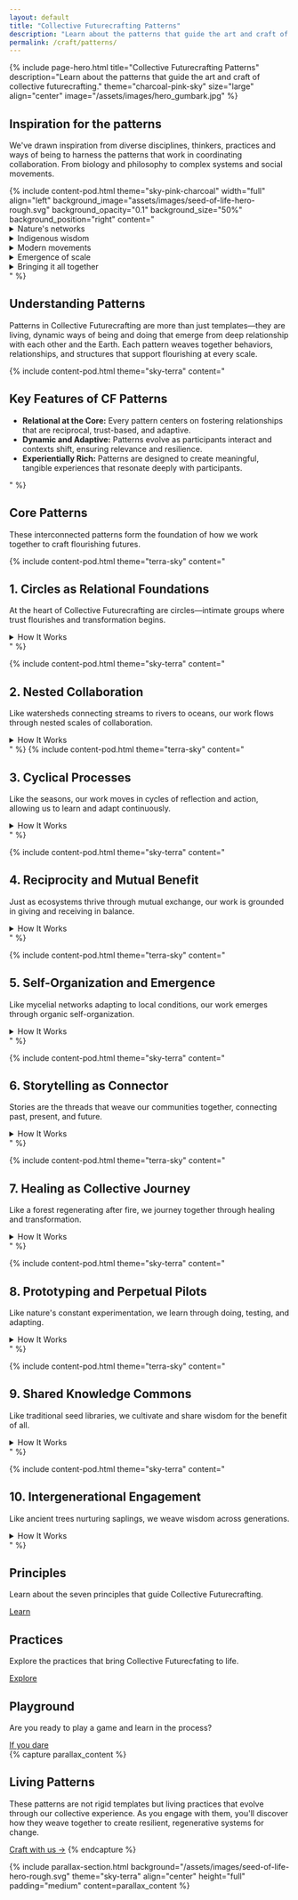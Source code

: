 ```yaml
---
layout: default
title: "Collective Futurecrafting Patterns"
description: "Learn about the patterns that guide the art and craft of collective futurecrafting."
permalink: /craft/patterns/
---
```


{% include page-hero.html
  title="Collective Futurecrafting Patterns"
  description="Learn about the patterns that guide the art and craft of collective futurecrafting."
  theme="charcoal-pink-sky"
  size="large"
  align="center"
  image="/assets/images/hero_gumbark.jpg"
%}

<div class="container">
  <div class="section-heading">
    <h2>Inspiration for the patterns</h2>
    <p>We've drawn inspiration from diverse disciplines, thinkers, practices and ways of being to harness the patterns that work in coordinating collaboration. From biology and philosophy to complex systems and social movements.</p>
  </div>
  {% include content-pod.html
    theme="sky-pink-charcoal"
    width="full"
    align="left"
    background_image="assets/images/seed-of-life-hero-rough.svg"
    background_opacity="0.1"
    background_size="50%"
    background_position="right"
    content="
    <details class='accordion'>
        <summary class='accordion__trigger'>Nature's networks</summary>
        <div class='accordion__content'>
            <p>In nature, the most resilient systems are not rigid hierarchies but interconnected networks—adaptive, decentralised, and deeply relational. As Merlin Sheldrake demonstrates in <a href='https://www.goodreads.com/book/show/52668915-entangled-life' target='_blank'>Entangled Life</a>, mycelial networks exemplify how interconnected systems can sustain entire ecosystems through nutrient-sharing and mutual support, even in challenging environments.</p>
            <p>Mycelial networks in forests connect trees across vast distances, sharing nutrients and information to sustain the entire ecosystem. Rivers, too, flow through watersheds, linking landscapes in dynamic patterns of movement, rhythm and regeneration. These natural systems thrive not through command and control but through a distributed natural intelligence that responds to both local and systemic needs.</p>
        </div>
    </details>
    <details class='accordion'>
        <summary class='accordion__trigger'>Indigenous wisdom</summary>
        <div class='accordion__content'>
            <p>Indigenous cultures offer profound examples of relational and cyclical forms of governance. <a href='https://www.booktopia.com.au/the-songlines-bruce-chatwin/book/9780099769910.html' target='_blank'>The Songlines</a> of Indigenous Australians, as described by Bruce Chatwin and expanded on by Tyson Yunkaporta in <a href='https://www.booktopia.com.au/sand-talk-tyson-yunkaporta/book/9780062975621.html' target='_blank'>Sand Talk</a>, are not merely maps of place but social systems for living in balance with the land, community, and the sacred.</p>
            <p>Decision-making in these traditions often occurs in circles, where voices are honoured equally, and consensus emerges through dialogue and shared understanding. These governance patterns—built on relational trust, reciprocity, and deep knowledge of place—have sustained resilience over many millennia.</p>
            <p>Indigenous wisdom also offers insights into the importance of intergenerational stewardship, where decisions are made with the seventh generation in mind. This long-term perspective ensures that actions today honour the past and protect the future.</p>
        </div>
    </details>
    <details class='accordion'>
        <summary class='accordion__trigger'>Modern movements</summary>
        <div class='accordion__content'>
            <p>In more recent contexts, patterns of close-knit collaboration have proven similarly effective. Mark Engler and Paul Engler, in <a href='https://www.booktopia.com.au/this-is-an-uprising-mark-engler/book/9781568585703.html' target='_blank'>This Is an Uprising</a>, show how decentralised organizing circles have powered social movements. General Stanley McChrystal's <a href='https://www.booktopia.com.au/team-of-teams-general-stanley-mcchrystal/book/9780241250839.html' target='_blank'>Team of Teams</a> reveals how autonomous, connected units excel in complex environments.</p>
            <p>Whether in revolutions, social movements, or military contexts, small, purpose-driven groups consistently drive systemic change. These patterns show that relational trust and decentralisation aren't just nice-to-haves—they're essential for resilience in turbulent times.</p>
        </div>
    </details>
    <details class='accordion'>
        <summary class='accordion__trigger'>Emergence of scale</summary>
        <div class='accordion__content'>
            <p>The real magic happens when these patterns scale without losing their soul. Nicholas Christakis and James Fowler's <a href='https://www.booktopia.com.au/connected-nicholas-a-christakis/book/9780316036146.html' target='_blank'>Connected</a> shows how social networks amplify collective outcomes through strong relationships. Brian Walker and David Salt's <a href='https://www.booktopia.com.au/resilience-thinking-brian-walker/book/9781597260930.html' target='_blank'>Resilience Thinking</a> confirms that decentralised systems with good feedback loops handle shocks better.</p>
            <p>This mirrors Elinor Ostrom's insights in <a href='https://www.booktopia.com.au/governing-the-commons-the-evolution-of-institutions-for-collective-action-elinor-ostrom/book/9781107569782.html' target='_blank'>Governing the Commons</a> about how multiple decision-making centers can effectively manage shared resources. Then we can also look to the work of <a href='https://www.researchgate.net/publication/376087466_Polycentric_self-governance_and_Indigenous_knowledge' target='_blank'>Anne Poelina, Shann Turnbull and Natalie Stoinboff</a> which shows how diverse voices and local networks can create adaptive governance.</p>
        </div>
    </details>
    <details class='accordion'>
        <summary class='accordion__trigger'>Bringing it all together</summary>
        <div class='accordion__content'>
            <p>Collective Futurecrafting weaves these insights into a living framework. At its heart is the circle—an ancient, universal pattern of collaboration where trust flourishes and decisions emerge naturally. These circles form the foundation of fractal collaboration, scaling from intimate Futurecrafting Circles to bioregional CLANs to global Rhiozomes.</p>
            <p>We're not building rigid hierarchies here. Instead, we're growing self-organizing systems rooted in trust and autonomy, resilient to shocks and ready to adapt. It's about creating a framework that helps us coordinate action, share resources, and craft flourishing futures together—all while staying true to these time-tested patterns of collaboration.</p>
            <p>As we experiment with these patterns, we invite you to join us in exploring how they can guide our collective futurecrafting. Together, we can weave a tapestry of collaboration that honours the wisdom of the past, the needs of the present, and the possibilities of the future.</p>
        </div>
    </details>"
%}
</div>
<div class="container">
  <div class="section-heading">
    <h2>Understanding Patterns</h2>
    <p>Patterns in Collective Futurecrafting are more than just templates—they are living, dynamic ways of being and doing that emerge from deep relationship with each other and the Earth. Each pattern weaves together behaviors, relationships, and structures that support flourishing at every scale.</p>
  </div>

  {% include content-pod.html
    theme="sky-terra"
    content="
    <h2>Key Features of CF Patterns</h2>
    <ul>
      <li><strong>Relational at the Core:</strong> Every pattern centers on fostering relationships that are reciprocal, trust-based, and adaptive.</li>
      <li><strong>Dynamic and Adaptive:</strong> Patterns evolve as participants interact and contexts shift, ensuring relevance and resilience.</li>
      <li><strong>Experientially Rich:</strong> Patterns are designed to create meaningful, tangible experiences that resonate deeply with participants.</li>
    </ul>
    "
  %}
</div>

<div class="container">
  <div class="section-heading">
    <h2>Core Patterns</h2>
    <p>These interconnected patterns form the foundation of how we work together to craft flourishing futures.</p>
  </div>

  {% include content-pod.html
    theme="terra-sky"
    content="
    <h2>1. Circles as Relational Foundations</h2>
    <p>At the heart of Collective Futurecrafting are circles—intimate groups where trust flourishes and transformation begins.</p>
    <details class='accordion'>
      <summary class='accordion__trigger'>How It Works</summary>
      <div class='accordion__content'>
        <ul>
          <li><strong>Behavior:</strong> People gather in small, intimate groups to share stories, reflect, and co-create solutions.</li>
          <li><strong>Relationships:</strong> Trust is built through consistent, iterative interactions. Relationships emphasize reciprocity, mutual care, and deep listening.</li>
          <li><strong>Structures:</strong> Circles operate with shared power, ensuring each voice is valued and heard.</li>
          <li><strong>Experience:</strong> Participants feel seen, heard, and valued, creating a sense of belonging and co-ownership of solutions.</li>
        </ul>
      </div>
    </details>
    "
  %}

  {% include content-pod.html
    theme="sky-terra"
    content="
    <h2>2. Nested Collaboration</h2>
    <p>Like watersheds connecting streams to rivers to oceans, our work flows through nested scales of collaboration.</p>
    <details class='accordion'>
      <summary class='accordion__trigger'>How It Works</summary>
      <div class='accordion__content'>
        <ul>
          <li><strong>Behavior:</strong> Local groups (Circles) connect to form larger networks (CLANs), which align within bioregional and planetary frameworks.</li>
          <li><strong>Relationships:</strong> Collaboration emphasizes autonomy and interdependence, balancing local specificity with global coherence.</li>
          <li><strong>Structures:</strong> Networks are designed fractally, ensuring scalability and coherence across different scales.</li>
          <li><strong>Experience:</strong> People feel empowered at a local level while contributing to larger systems of change.</li>
        </ul>
      </div>
    </details>
    "
  %}
{% include content-pod.html
    theme="terra-sky"
    content="
    <h2>3. Cyclical Processes</h2>
    <p>Like the seasons, our work moves in cycles of reflection and action, allowing us to learn and adapt continuously.</p>
    <details class='accordion'>
      <summary class='accordion__trigger'>How It Works</summary>
      <div class='accordion__content'>
        <ul>
          <li><strong>Behavior:</strong> Groups engage in regular cycles of planning, acting, reflecting, and adapting.</li>
          <li><strong>Relationships:</strong> Reflection builds deeper relational trust by acknowledging successes and failures collectively.</li>
          <li><strong>Structures:</strong> Feedback loops are embedded within projects, allowing continuous learning and evolution.</li>
          <li><strong>Experience:</strong> Participants feel the system is dynamic and responsive, fostering trust in the process and its outcomes.</li>
        </ul>
      </div>
    </details>
    "
  %}

  {% include content-pod.html
    theme="sky-terra"
    content="
    <h2>4. Reciprocity and Mutual Benefit</h2>
    <p>Just as ecosystems thrive through mutual exchange, our work is grounded in giving and receiving in balance.</p>
    <details class='accordion'>
      <summary class='accordion__trigger'>How It Works</summary>
      <div class='accordion__content'>
        <ul>
          <li><strong>Behavior:</strong> Resources, knowledge, and support are exchanged in ways that balance giving and receiving.</li>
          <li><strong>Relationships:</strong> Emphasis on mutual benefit fosters respect, care, and accountability between participants.</li>
          <li><strong>Structures:</strong> Rituals and agreements formalize reciprocity, ensuring it remains a core practice.</li>
          <li><strong>Experience:</strong> People feel valued for their contributions and connected to others through shared care and responsibility.</li>
        </ul>
      </div>
    </details>
    "
  %}

  {% include content-pod.html
    theme="terra-sky"
    content="
    <h2>5. Self-Organization and Emergence</h2>
    <p>Like mycelial networks adapting to local conditions, our work emerges through organic self-organization.</p>
    <details class='accordion'>
      <summary class='accordion__trigger'>How It Works</summary>
      <div class='accordion__content'>
        <ul>
          <li><strong>Behavior:</strong> Groups and projects emerge organically based on shared interests, needs, and capacities.</li>
          <li><strong>Relationships:</strong> Relationships evolve dynamically, adapting to shifting contexts and opportunities.</li>
          <li><strong>Structures:</strong> Loose but intentional frameworks allow self-organization while maintaining alignment with CF principles.</li>
          <li><strong>Experience:</strong> Participants feel agency and freedom to innovate while remaining part of a larger shared purpose.</li>
        </ul>
      </div>
    </details>
    "
  %}

  {% include content-pod.html
    theme="sky-terra"
    content="
    <h2>6. Storytelling as Connector</h2>
    <p>Stories are the threads that weave our communities together, connecting past, present, and future.</p>
    <details class='accordion'>
      <summary class='accordion__trigger'>How It Works</summary>
      <div class='accordion__content'>
        <ul>
          <li><strong>Behavior:</strong> People share stories that explore challenges, envision futures, and reflect on experiences.</li>
          <li><strong>Relationships:</strong> Storytelling builds empathy and understanding, connecting diverse perspectives across generations and cultures.</li>
          <li><strong>Structures:</strong> Dedicated spaces (e.g., Story Circles) and prompts guide storytelling processes.</li>
          <li><strong>Experience:</strong> Stories resonate emotionally, fostering a sense of shared identity and purpose.</li>
        </ul>
      </div>
    </details>
    "
  %}

  {% include content-pod.html
    theme="terra-sky"
    content="
    <h2>7. Healing as Collective Journey</h2>
    <p>Like a forest regenerating after fire, we journey together through healing and transformation.</p>
    <details class='accordion'>
      <summary class='accordion__trigger'>How It Works</summary>
      <div class='accordion__content'>
        <ul>
          <li><strong>Behavior:</strong> Practices focus on processing grief, acknowledging trauma, and cultivating resilience.</li>
          <li><strong>Relationships:</strong> Healing strengthens relationships by fostering vulnerability, trust, and mutual support.</li>
          <li><strong>Structures:</strong> Rituals, somatic practices, and relational frameworks provide spaces for healing.</li>
          <li><strong>Experience:</strong> Participants feel a sense of renewal, connection, and readiness to engage with the world.</li>
        </ul>
      </div>
    </details>
    "
  %}

  {% include content-pod.html
    theme="sky-terra"
    content="
    <h2>8. Prototyping and Perpetual Pilots</h2>
    <p>Like nature's constant experimentation, we learn through doing, testing, and adapting.</p>
    <details class='accordion'>
      <summary class='accordion__trigger'>How It Works</summary>
      <div class='accordion__content'>
        <ul>
          <li><strong>Behavior:</strong> Groups experiment with solutions, learning through iterative action.</li>
          <li><strong>Relationships:</strong> Collaboration deepens as participants co-design, test, and refine ideas.</li>
          <li><strong>Structures:</strong> Prototypes are lightweight, adaptable, and designed to evolve over time.</li>
          <li><strong>Experience:</strong> People feel empowered to experiment and innovate without fear of failure.</li>
        </ul>
      </div>
    </details>
    "
  %}

  {% include content-pod.html
    theme="terra-sky"
    content="
    <h2>9. Shared Knowledge Commons</h2>
    <p>Like traditional seed libraries, we cultivate and share wisdom for the benefit of all.</p>
    <details class='accordion'>
      <summary class='accordion__trigger'>How It Works</summary>
      <div class='accordion__content'>
        <ul>
          <li><strong>Behavior:</strong> Groups contribute to and draw from a shared pool of tools, insights, and resources.</li>
          <li><strong>Relationships:</strong> Knowledge-sharing fosters mutual learning and collective growth.</li>
          <li><strong>Structures:</strong> Platforms and protocols ensure accessibility and equity in knowledge distribution.</li>
          <li><strong>Experience:</strong> Participants feel connected to a broader network of wisdom and innovation.</li>
        </ul>
      </div>
    </details>
    "
  %}

  {% include content-pod.html
    theme="sky-terra"
    content="
    <h2>10. Intergenerational Engagement</h2>
    <p>Like ancient trees nurturing saplings, we weave wisdom across generations.</p>
    <details class='accordion'>
      <summary class='accordion__trigger'>How It Works</summary>
      <div class='accordion__content'>
        <ul>
          <li><strong>Behavior:</strong> People of different ages collaborate, sharing wisdom and perspectives.</li>
          <li><strong>Relationships:</strong> Interactions emphasize respect, mentorship, and curiosity across generations.</li>
          <li><strong>Structures:</strong> Activities and roles are designed to include children, elders, and everyone in between.</li>
          <li><strong>Experience:</strong> Participants feel a sense of continuity, honoring past wisdom while shaping future possibilities.</li>
        </ul>
      </div>
    </details>
    "
  %}
</div>
<!-- Card Content Grid -->
  <section class="content-grid">
    <div class="container">
      <div class="grid">
        <!-- Principles -->
        <div class="card card--terracotta">
          <h2>Principles</h2>
          <p>Learn about the seven principles that guide Collective Futurecrafting.</p>
          <a href="{{ '/craft/principles' | relative_url }}" class="button button--primary">Learn</a>
        </div>
        <!-- Practices -->
        <div class="card card--sun-gold">
          <h2>Practices</h2>
          <p>Explore the practices that bring Collective Futurecfating to life. </p>
          <a href="{{ '/craft/practices' | relative_url }}" class="button button--primary">Explore</a>
        </div>
        <!-- Playground -->
        <div class="card card--sky-blue">
          <h2>Playground</h2>
          <p>Are you ready to play a game and learn in the process?</p>
          <a href="{{ '/craft/playground' | relative_url }}" class="button button--primary">If you dare</a>
        </div>
      </div>
    </div>
  </section>
{% capture parallax_content %}
<h2>Living Patterns</h2>
<p>These patterns are not rigid templates but living practices that evolve through our collective experience. As you engage with them, you'll discover how they weave together to create resilient, regenerative systems for change.</p>
    <a href='/get-involved' class='button button--primary'>Craft with us →</a>
{% endcapture %}

{% include parallax-section.html
  background="/assets/images/seed-of-life-hero-rough.svg"
  theme="sky-terra"
  align="center"
  height="full"
  padding="medium"
  content=parallax_content
%}